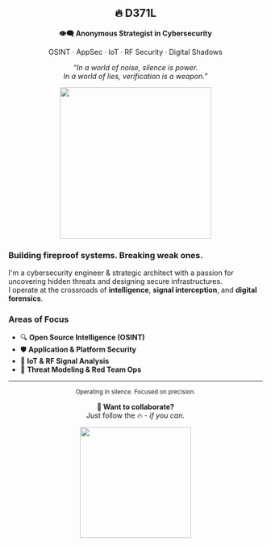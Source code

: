 <h2 align="center">🔥 D371L</h2>
<p align="center"><b>👁️‍🗨️ Anonymous Strategist in Cybersecurity</b></p>
<p align="center">OSINT · AppSec · IoT · RF Security · Digital Shadows</p>

<p align="center">
  <i>“In a world of noise, silence is power.<br>
  In a world of lies, verification is a weapon.”</i>
</p>

<p align="center">
  <img src="https://user-images.githubusercontent.com/74038190/212284115-f47cd8ff-2ffb-4b04-b5bf-4d1c14c0247f.gif" width="300"/>
</p>

### Building fireproof systems. Breaking weak ones.

I'm a cybersecurity engineer & strategic architect with a passion for uncovering hidden threats and designing secure infrastructures.  
I operate at the crossroads of <b>intelligence</b>, <b>signal interception</b>, and <b>digital forensics</b>.

### Areas of Focus

- 🔍 <b>Open Source Intelligence (OSINT)</b>  
- 🛡️ <b>Application & Platform Security</b>  
- 📡 <b>IoT & RF Signal Analysis</b>  
- 🧠 <b>Threat Modeling & Red Team Ops</b>

<hr>

<p align="center"><sub>Operating in silence. Focused on precision.</sub></p>

<p align="center">
  <b>🧿 Want to collaborate?</b><br>
  Just follow the 🔥 - <i>if you can.</i>
</p>

<p align="center">
  <img src="https://user-images.githubusercontent.com/74038190/214644145-264f4759-7633-441e-9d67-d8dda9d50d26.gif" width="220"/>
</p>
